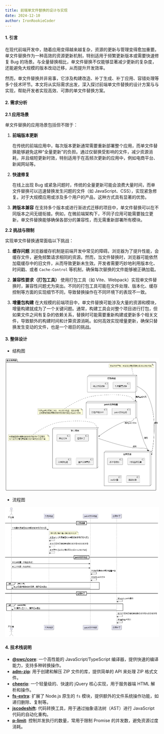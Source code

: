 ```yaml
---
title: 前端单文件替换的设计与实现
date: 2024-12-10
author: IronRookieCoder
---
```


#### **1. 引言**

在现代前端开发中，随着应用变得越来越复杂，资源的更新与管理变得愈加重要。单文件替换作为一种高效的资源更新机制，特别适用于频繁更新版本或需要快速修复 Bug 的场景。与全量替换相比，单文件替换不仅能够显著减少更新的复杂度，还能避免大规模的版本改动迁移，从而提升开发效率。

然而，单文件替换并非易事，它涉及构建改造、补丁生成、补丁应用、容错处理等多个技术环节。本文将从实际需求出发，深入探讨前端单文件替换的设计方案与与实现，帮助开发者实现高效、可靠的单文件替换方案。

#### **2. 需求分析**

**2.1 应用场景**

单文件替换的应用场景包括但不限于：

1. **前端版本更新**

   在传统的前端应用中，每次版本更新通常需要重新部署整个应用，而单文件替换能够避免这种“全量更新”的负担。通过仅替换受影响的文件，减少资源消耗，并且缩短更新时效，特别适用于在高频次更新的应用中，例如电商平台、新闻网站等。

2. **快速修复**

   在线上出现 Bug 或紧急问题时，传统的全量更新可能会浪费大量时间，而单文件替换可以迅速替换发生问题的文件（如 JavaScript、CSS），实现紧急修复。对于大规模应用或涉及多个用户的产品，这种方式具有显著的优势。

3. **跨版本兼容**
   在支持多个版本或进行渐进式迁移的项目中，单文件替换可以在不同版本之间无缝衔接。例如，在微前端架构下，不同子应用可能需要独立更新，单文件替换能够确保各部分的兼容性，而无需重新部署所有模块。

**2.2 挑战与限制**

实现单文件替换通常面临以下挑战：

1. **缓存问题**
   浏览器缓存机制是前端开发中常见的障碍。浏览器为了提升性能，会缓存文件，避免频繁请求相同的资源。然而，当文件替换时，浏览器可能依然加载缓存中的旧文件，从而导致更新未生效。开发者需要巧妙地利用版本化、时间戳、或者 `Cache-Control` 等机制，确保每次替换的文件能够被正确加载。

2. **兼容性要求（打包工具）**
   使用打包工具（如 Vite、Webpack）实现单文件替换时，兼容性问题尤为突出。不同的打包工具可能在文件处理、版本化、缓存控制等方面的实现细节不同，导致替换操作在不同环境下的表现不一致。

3. **增量包构建**
   在大规模的前端项目中，单文件替换可能涉及大量的资源和模块，增量构建就成为了一个关键问题。通常，构建工具会对整个项目进行打包，但如果文件之间有复杂的依赖关系，替换时可能需要重新构建或更新多个相关文件，导致额外的构建时间和计算资源消耗。如何高效实现增量更新，确保只替换发生变动的文件，也是一个艰巨的挑战。

#### **3. 整体设计**

- 结构图

![image-20241210195613242](./images/单文件替换结构图.png)

- 流程图

![image-20241210195559442](./images/单文件替换流程图.png)

#### **4. 技术栈说明**

- **[@swc/core](https://www.npmjs.com/package/@swc/core)**: 一个高性能的 JavaScript/TypeScript 编译器，提供快速的编译能力，支持多种转换操作。
- **[adm-zip](https://www.npmjs.com/package/adm-zip)**: 用于创建和解压 ZIP 文件的库，提供简单的 API 来处理 ZIP 格式文件。
- **[cheerio](https://www.npmjs.com/package/cheerio)**: 一个轻量级的、快速的 jQuery 核心实现，用于服务器端 HTML 解析和操作。
- **[fs-extra](https://www.npmjs.com/package/fs-extra)**: 扩展了 Node.js 原生的 `fs` 模块，提供额外的文件系统操作功能，如递归删除、复制等。
- **[jscodeshift](https://www.npmjs.com/package/jscodeshift)**: 代码转换工具，用于通过抽象语法树（AST）进行 JavaScript 代码的自动化重构。
- **[p-limit](https://www.npmjs.com/package/p-limit)**: 控制并发执行的数量，常用于限制 Promise 的并发数，避免资源过度消耗。
